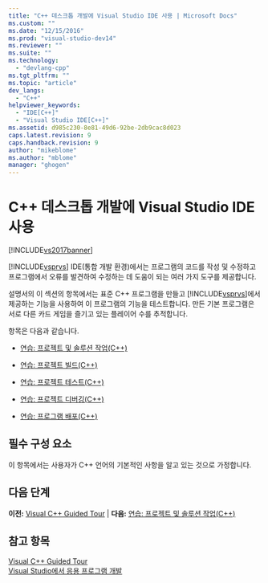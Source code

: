 ```yaml
---
title: "C++ 데스크톱 개발에 Visual Studio IDE 사용 | Microsoft Docs"
ms.custom: ""
ms.date: "12/15/2016"
ms.prod: "visual-studio-dev14"
ms.reviewer: ""
ms.suite: ""
ms.technology: 
  - "devlang-cpp"
ms.tgt_pltfrm: ""
ms.topic: "article"
dev_langs: 
  - "C++"
helpviewer_keywords: 
  - "IDE[C++]"
  - "Visual Studio IDE[C++]"
ms.assetid: d985c230-8e81-49d6-92be-2db9cac8d023
caps.latest.revision: 9
caps.handback.revision: 9
author: "mikeblome"
ms.author: "mblome"
manager: "ghogen"
---
```

# C++ 데스크톱 개발에 Visual Studio IDE 사용
[!INCLUDE[vs2017banner](../assembler/inline/includes/vs2017banner.md)]

[!INCLUDE[vsprvs](../assembler/masm/includes/vsprvs_md.md)] IDE\(통합 개발 환경\)에서는 프로그램의 코드를 작성 및 수정하고 프로그램에서 오류를 발견하여 수정하는 데 도움이 되는 여러 가지 도구를 제공합니다.  
  
 설명서의 이 섹션의 항목에서는 표준 C\+\+ 프로그램을 만들고 [!INCLUDE[vsprvs](../assembler/masm/includes/vsprvs_md.md)]에서 제공하는 기능을 사용하여 이 프로그램의 기능을 테스트합니다.  만든 기본 프로그램은 서로 다른 카드 게임을 즐기고 있는 플레이어 수를 추적합니다.  
  
 항목은 다음과 같습니다.  
  
-   [연습: 프로젝트 및 솔루션 작업\(C\+\+\)](../ide/walkthrough-working-with-projects-and-solutions-cpp.md)  
  
-   [연습: 프로젝트 빌드\(C\+\+\)](../ide/walkthrough-building-a-project-cpp.md)  
  
-   [연습: 프로젝트 테스트\(C\+\+\)](../ide/walkthrough-testing-a-project-cpp.md)  
  
-   [연습: 프로젝트 디버깅\(C\+\+\)](../ide/walkthrough-debugging-a-project-cpp.md)  
  
-   [연습: 프로그램 배포\(C\+\+\)](../ide/walkthrough-deploying-your-program-cpp.md)  
  
## 필수 구성 요소  
 이 항목에서는 사용자가 C\+\+ 언어의 기본적인 사항을 알고 있는 것으로 가정합니다.  
  
## 다음 단계  
 **이전:** [Visual C\+\+ Guided Tour](http://msdn.microsoft.com/ko-kr/499cb66f-7df1-45d6-8b6b-33d94fd1f17c) &#124; **다음:** [연습: 프로젝트 및 솔루션 작업\(C\+\+\)](../ide/walkthrough-working-with-projects-and-solutions-cpp.md)  
  
## 참고 항목  
 [Visual C\+\+ Guided Tour](http://msdn.microsoft.com/ko-kr/499cb66f-7df1-45d6-8b6b-33d94fd1f17c)   
 [Visual Studio에서 응용 프로그램 개발](http://msdn.microsoft.com/ko-kr/97490c1b-a247-41fb-8f2c-bc4c201eff68)